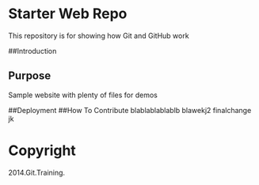 # Starter Web Repo

This repository is for showing how Git and GitHub work

##Introduction

## Purpose

Sample website with plenty of files for demos

##Deployment 
##How To Contribute
blablablablablb
blawekj2
finalchange
jk
# Copyright
2014.Git.Training.
